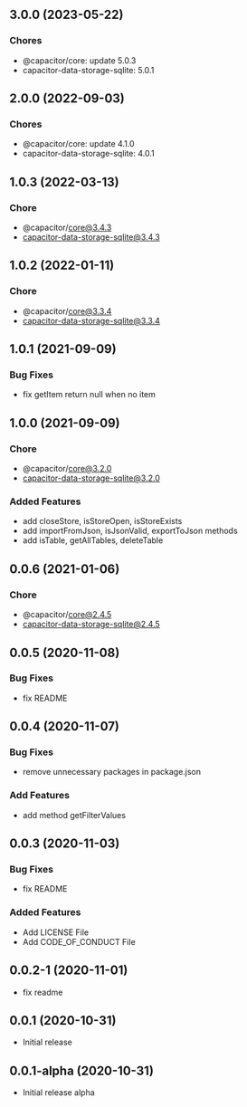 ## 3.0.0 (2023-05-22)

### Chores

- @capacitor/core: update 5.0.3
- capacitor-data-storage-sqlite: 5.0.1

## 2.0.0 (2022-09-03)

### Chores

- @capacitor/core: update 4.1.0
- capacitor-data-storage-sqlite: 4.0.1

## 1.0.3 (2022-03-13)

### Chore

- @capacitor/core@3.4.3
- capacitor-data-storage-sqlite@3.4.3

## 1.0.2 (2022-01-11)

### Chore

- @capacitor/core@3.3.4
- capacitor-data-storage-sqlite@3.3.4

## 1.0.1 (2021-09-09)

### Bug Fixes

- fix getItem return null when no item

## 1.0.0 (2021-09-09)

### Chore

- @capacitor/core@3.2.0
- capacitor-data-storage-sqlite@3.2.0

### Added Features

- add closeStore, isStoreOpen, isStoreExists
- add importFromJson, isJsonValid, exportToJson methods
- add isTable, getAllTables, deleteTable


## 0.0.6 (2021-01-06)

### Chore

- @capacitor/core@2.4.5
- capacitor-data-storage-sqlite@2.4.5

## 0.0.5 (2020-11-08)

### Bug Fixes

- fix README

## 0.0.4 (2020-11-07)

### Bug Fixes

- remove unnecessary packages in package.json

### Add Features

- add method getFilterValues

## 0.0.3 (2020-11-03)

### Bug Fixes

- fix README

### Added Features

- Add LICENSE File
- Add CODE_OF_CONDUCT File

## 0.0.2-1 (2020-11-01)

- fix readme

## 0.0.1 (2020-10-31)

- Initial release

## 0.0.1-alpha (2020-10-31)

- Initial release alpha